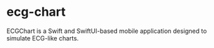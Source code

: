 # ecg-chart
ECGChart is a Swift and SwiftUI-based mobile application designed to simulate ECG-like charts. 
